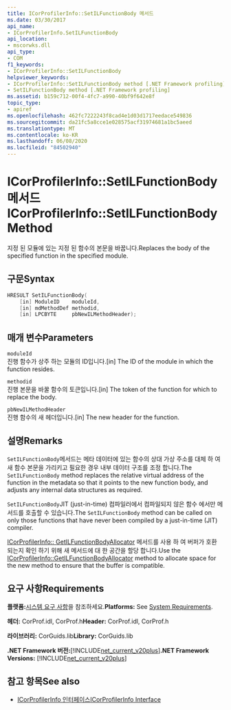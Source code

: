 ```yaml
---
title: ICorProfilerInfo::SetILFunctionBody 메서드
ms.date: 03/30/2017
api_name:
- ICorProfilerInfo.SetILFunctionBody
api_location:
- mscorwks.dll
api_type:
- COM
f1_keywords:
- ICorProfilerInfo::SetILFunctionBody
helpviewer_keywords:
- ICorProfilerInfo::SetILFunctionBody method [.NET Framework profiling]
- SetILFunctionBody method [.NET Framework profiling]
ms.assetid: b159c712-00f4-4fc7-a990-40bf9f642e8f
topic_type:
- apiref
ms.openlocfilehash: 462fc7222243f8cad4e1d03d1717eedace549836
ms.sourcegitcommit: da21fc5a8cce1e028575acf31974681a1bc5aeed
ms.translationtype: MT
ms.contentlocale: ko-KR
ms.lasthandoff: 06/08/2020
ms.locfileid: "84502940"
---
```

# <a name="icorprofilerinfosetilfunctionbody-method"></a><span data-ttu-id="440ca-102">ICorProfilerInfo::SetILFunctionBody 메서드</span><span class="sxs-lookup"><span data-stu-id="440ca-102">ICorProfilerInfo::SetILFunctionBody Method</span></span>
<span data-ttu-id="440ca-103">지정 된 모듈에 있는 지정 된 함수의 본문을 바꿉니다.</span><span class="sxs-lookup"><span data-stu-id="440ca-103">Replaces the body of the specified function in the specified module.</span></span>  
  
## <a name="syntax"></a><span data-ttu-id="440ca-104">구문</span><span class="sxs-lookup"><span data-stu-id="440ca-104">Syntax</span></span>  
  
```cpp  
HRESULT SetILFunctionBody(  
    [in] ModuleID    moduleId,  
    [in] mdMethodDef methodid,  
    [in] LPCBYTE     pbNewILMethodHeader);  
```  
  
## <a name="parameters"></a><span data-ttu-id="440ca-105">매개 변수</span><span class="sxs-lookup"><span data-stu-id="440ca-105">Parameters</span></span>  
 `moduleId`  
 <span data-ttu-id="440ca-106">진행 함수가 상주 하는 모듈의 ID입니다.</span><span class="sxs-lookup"><span data-stu-id="440ca-106">[in] The ID of the module in which the function resides.</span></span>  
  
 `methodid`  
 <span data-ttu-id="440ca-107">진행 본문을 바꿀 함수의 토큰입니다.</span><span class="sxs-lookup"><span data-stu-id="440ca-107">[in] The token of the function for which to replace the body.</span></span>  
  
 `pbNewILMethodHeader`  
 <span data-ttu-id="440ca-108">진행 함수의 새 헤더입니다.</span><span class="sxs-lookup"><span data-stu-id="440ca-108">[in] The new header for the function.</span></span>  
  
## <a name="remarks"></a><span data-ttu-id="440ca-109">설명</span><span class="sxs-lookup"><span data-stu-id="440ca-109">Remarks</span></span>  
 <span data-ttu-id="440ca-110">`SetILFunctionBody`메서드는 메타 데이터에 있는 함수의 상대 가상 주소를 대체 하 여 새 함수 본문을 가리키고 필요한 경우 내부 데이터 구조를 조정 합니다.</span><span class="sxs-lookup"><span data-stu-id="440ca-110">The `SetILFunctionBody` method replaces the relative virtual address of the function in the metadata so that it points to the new function body, and adjusts any internal data structures as required.</span></span>  
  
 <span data-ttu-id="440ca-111">`SetILFunctionBody`JIT (just-in-time) 컴파일러에서 컴파일되지 않은 함수 에서만 메서드를 호출할 수 있습니다.</span><span class="sxs-lookup"><span data-stu-id="440ca-111">The `SetILFunctionBody` method can be called on only those functions that have never been compiled by a just-in-time (JIT) compiler.</span></span>  
  
 <span data-ttu-id="440ca-112">[ICorProfilerInfo:: GetILFunctionBodyAllocator](icorprofilerinfo-getilfunctionbodyallocator-method.md) 메서드를 사용 하 여 버퍼가 호환 되는지 확인 하기 위해 새 메서드에 대 한 공간을 할당 합니다.</span><span class="sxs-lookup"><span data-stu-id="440ca-112">Use the [ICorProfilerInfo::GetILFunctionBodyAllocator](icorprofilerinfo-getilfunctionbodyallocator-method.md) method to allocate space for the new method to ensure that the buffer is compatible.</span></span>  
  
## <a name="requirements"></a><span data-ttu-id="440ca-113">요구 사항</span><span class="sxs-lookup"><span data-stu-id="440ca-113">Requirements</span></span>  
 <span data-ttu-id="440ca-114">**플랫폼:**[시스템 요구 사항](../../get-started/system-requirements.md)을 참조하세요.</span><span class="sxs-lookup"><span data-stu-id="440ca-114">**Platforms:** See [System Requirements](../../get-started/system-requirements.md).</span></span>  
  
 <span data-ttu-id="440ca-115">**헤더:** CorProf.idl, CorProf.h</span><span class="sxs-lookup"><span data-stu-id="440ca-115">**Header:** CorProf.idl, CorProf.h</span></span>  
  
 <span data-ttu-id="440ca-116">**라이브러리:** CorGuids.lib</span><span class="sxs-lookup"><span data-stu-id="440ca-116">**Library:** CorGuids.lib</span></span>  
  
 <span data-ttu-id="440ca-117">**.NET Framework 버전:**[!INCLUDE[net_current_v20plus](../../../../includes/net-current-v20plus-md.md)]</span><span class="sxs-lookup"><span data-stu-id="440ca-117">**.NET Framework Versions:** [!INCLUDE[net_current_v20plus](../../../../includes/net-current-v20plus-md.md)]</span></span>  
  
## <a name="see-also"></a><span data-ttu-id="440ca-118">참고 항목</span><span class="sxs-lookup"><span data-stu-id="440ca-118">See also</span></span>

- [<span data-ttu-id="440ca-119">ICorProfilerInfo 인터페이스</span><span class="sxs-lookup"><span data-stu-id="440ca-119">ICorProfilerInfo Interface</span></span>](icorprofilerinfo-interface.md)
